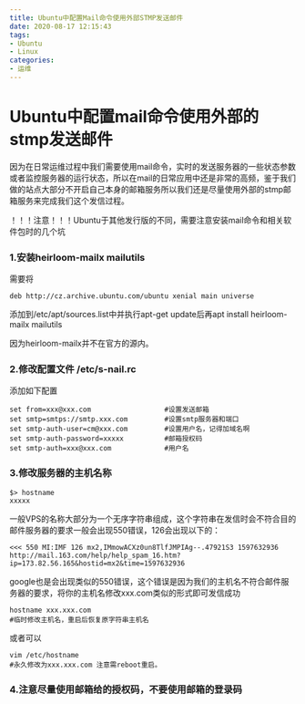 ```yaml
---
title: Ubuntu中配置Mail命令使用外部STMP发送邮件
date: 2020-08-17 12:15:43
tags:
- Ubuntu
- Linux
categories:
- 运维
---
```

# Ubuntu中配置mail命令使用外部的stmp发送邮件
因为在日常运维过程中我们需要使用mail命令，实时的发送服务器的一些状态参数或者监控服务器的运行状态，所以在mail的日常应用中还是非常的高频，鉴于我们做的站点大部分不开启自己本身的邮箱服务所以我们还是尽量使用外部的stmp邮箱服务来完成我们这个发信过程。

！！！注意！！！Ubuntu于其他发行版的不同，需要注意安装mail命令和相关软件包时的几个坑

### 1.安装heirloom-mailx mailutils
需要将
```
deb http://cz.archive.ubuntu.com/ubuntu xenial main universe
```
添加到/etc/apt/sources.list中并执行apt-get update后再apt install heirloom-mailx mailutils

因为heirloom-mailx并不在官方的源内。

### 2.修改配置文件 /etc/s-nail.rc
添加如下配置
```
set from=xxx@xxx.com                  #设置发送邮箱
set smtp=smtps://smtp.xxx.com         #设置smtp服务器和端口
set smtp-auth-user=cm@xxx.com         #设置用户名，记得加域名啊
set smtp-auth-password=xxxxx          #邮箱授权码
set smtp-auth=xxx@xxx.com             #用户名
```

### 3.修改服务器的主机名称
```
$> hostname
xxxxx
```
一般VPS的名称大部分为一个无序字符串组成，这个字符串在发信时会不符合目的邮件服务器的要求一般会出现550错误，126会出现以下的：
```
<<< 550 MI:IMF 126 mx2,IMmowACXz0un8TlfJMPIAg--.47921S3 1597632936 http://mail.163.com/help/help_spam_16.htm?ip=173.82.56.165&hostid=mx2&time=1597632936
```
google也是会出现类似的550错误，这个错误是因为我们的主机名不符合邮件服务器的要求，将你的主机名修改xxx.com类似的形式即可发信成功

```
hostname xxx.xxx.com
#临时修改主机名，重启后恢复原字符串主机名
```
或者可以
```
vim /etc/hostname
#永久修改为xxx.xxx.com 注意需reboot重启。
```

### 4.注意尽量使用邮箱给的授权码，不要使用邮箱的登录码
